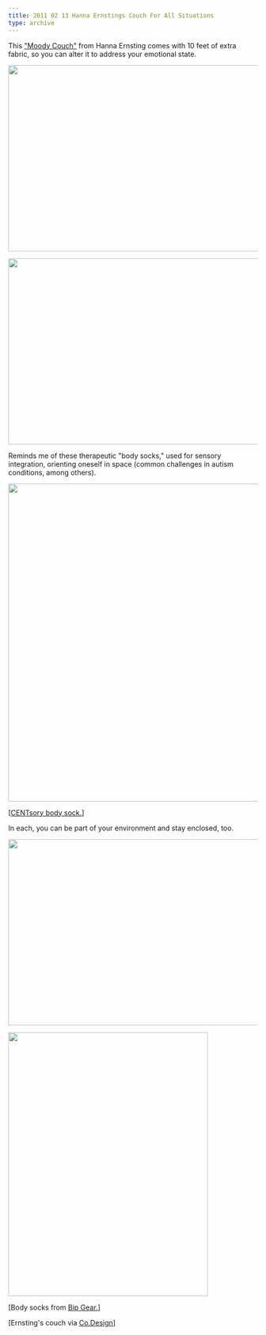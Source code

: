 ```yaml
---
title: 2011 02 13 Hanna Ernstings Couch For All Situations
type: archive
---
```


<p>This <a href="http://www.hannaernsting.com/moodycouch.html">"Moody Couch"</a> from Hanna Ernsting comes with 10 feet of extra fabric, so you can alter it to address your emotional state.</p>
<p><a href="http://ablersite.files.wordpress.com/2011/02/ernstingcouch1.jpg"><img class="alignnone size-full wp-image-3781" title="ernstingcouch1" src="{{ site.baseurl }}/uploads/ernstingcouch1.jpg" alt="" width="565" height="376" /></a></p>
<p><a href="http://ablersite.files.wordpress.com/2011/02/ernstingcouch2.jpg"><img class="alignnone size-full wp-image-3782" title="ernstingcouch2" src="{{ site.baseurl }}/uploads/ernstingcouch2.jpg" alt="" width="565" height="376" /></a></p>
<p>Reminds me of these therapeutic "body socks," used for sensory integration, orienting oneself in space (common challenges in autism conditions, among others).</p>
<p><a href="http://ablersite.files.wordpress.com/2011/02/bodysockpink.jpg"><img class="alignnone size-full wp-image-3783" title="bodysockpink" src="{{ site.baseurl }}/uploads/bodysockpink.jpg" alt="" width="640" height="642" /></a></p>
<p>[<a href="http://yourspecialkid.com/centsory-socks-c-21/centsory-body-sock-p-3">CENTsory body sock.</a>]</p>
<p>In each, you can be part of your environment and stay enclosed, too.</p>
<p><a href="http://ablersite.files.wordpress.com/2011/02/ernstingcouch3.jpg"><img class="alignnone size-full wp-image-3784" title="ernstingcouch3" src="{{ site.baseurl }}/uploads/ernstingcouch3.jpg" alt="" width="565" height="376" /></a></p>
<p><a href="http://ablersite.files.wordpress.com/2011/02/body-socks.jpg"><img class="alignnone size-full wp-image-3785" title="Body Socks" src="{{ site.baseurl }}/uploads/body-socks.jpg" alt="" width="403" height="533" /></a></p>
<p>[Body socks from <a href="http://bipgear.com/store/body-socks-7">Bip Gear.</a>]</p>
<p>[Ernsting's couch via <a href="http://www.fastcodesign.com/1663085/a-couch-that-indulges-your-bitchiest-moods">Co.Design</a>]</p>
